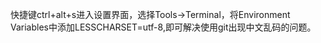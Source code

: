 快捷键ctrl+alt+s进入设置界面，选择Tools->Terminal，将Environment Variables中添加LESSCHARSET=utf-8,即可解决使用git出现中文乱码的问题。


